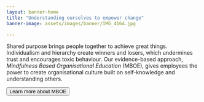 ```yaml
---
layout: banner-home
title: "Understanding ourselves to empower change"
banner-image: assets/images/banner/IMG_4164.jpg

---
```

Shared purpose brings people together to achieve great things. Individualism and hierarchy create winners and losers, which undermines trust and encourages toxic behaviour. Our evidence-based approach, *Mindfulness Based Organisational Education* (MBOE), gives employees the power to create organisational culture built on self-knowledge and understanding others.

<form>
<button formaction="/mboe" style="cursor: pointer">Learn more about MBOE</button>
</form>
